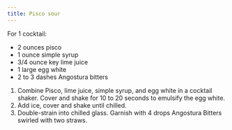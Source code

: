 ```yaml
---
title: Pisco sour
---
```


For 1 cocktail:

- 2 ounces pisco
- 1 ounce simple syrup
- 3/4 ounce key lime juice
- 1 large egg white
- 2 to 3 dashes Angostura bitters

1. Combine Pisco, lime juice, simple syrup, and egg white in a cocktail shaker. Cover and shake for 10 to 20 seconds to emulsify the egg white.
1. Add ice, cover and shake until chilled.
1. Double-strain into chilled glass. Garnish with 4 drops Angostura Bitters swirled with two straws.
